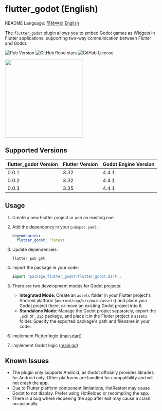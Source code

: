 # flutter_godot (English)

README Language: [简体中文](https://github.com/wyq0918dev/flutter_godot/blob/master/README.md) [English](https://github.com/wyq0918dev/flutter_godot/blob/master/README.en.md)

The `flutter_godot` plugin allows you to embed Godot games as Widgets in Flutter applications, supporting two-way communication between Flutter and Godot.

![Pub Version](https://img.shields.io/pub/v/flutter_godot?style=flat-square&logo=dart&logoColor=white&label=Pub%20Version&color=blue)
![GitHub Repo stars](https://img.shields.io/github/stars/wyq0918dev/flutter_godot?style=flat-square&logo=github&logoColor=white&label=GitHub%20Stars&color=blue)
![GitHub License](https://img.shields.io/github/license/wyq0918dev/flutter_godot?style=flat-square&logo=github&logoColor=white&label=GitHub%20License)

<img src="https://raw.githubusercontent.com/wyq0918dev/flutter_godot/master/screenshot.png" width="256">

## Supported Versions

| flutter_godot Version | Flutter Version | Godot Engine Version |
|----------------------|----------------|---------------------|
| 0.0.1                | 3.32           | 4.4.1               |
| 0.0.2                | 3.32           | 4.4.1               |
| 0.0.3                | 3.35           | 4.4.1               |

## Usage

1. Create a new Flutter project or use an existing one.

2. Add the dependency in your `pubspec.yaml`:

    ```yaml
    dependencies:
      flutter_godot: ^latest
    ```

3. Update dependencies:

    ```shell
    flutter pub get
    ```

4. Import the package in your code:

    ```dart
    import 'package:flutter_godot/flutter_godot.dart';
    ```

5. There are two development modes for Godot projects:
   - **Integrated Mode**: Create an `assets` folder in your Flutter project's Android platform (`android/app/src/main/assets`) and place your Godot project there, or move an existing Godot project into it.
   - **Standalone Mode**: Manage the Godot project separately, export the `.pck` or `.zip` package, and place it in the Flutter project's `assets` folder. Specify the exported package's path and filename in your code.

6. Implement Flutter logic ([main.dart](https://github.com/wyq0918dev/flutter_godot/blob/master/example/lib/main.dart))

7. Implement Godot logic ([main.gd](https://github.com/wyq0918dev/flutter_godot/blob/master/example/android/app/src/main/assets/main.gd))

## Known Issues

- The plugin only supports Android, as Godot officially provides libraries for Android only. Other platforms are handled for compatibility and will not crash the app.
- Due to Flutter platform component limitations, HotRestart may cause Godot to not display. Prefer using HotReload or recompiling the app.
- There is a bug where reopening the app after exit may cause a crash occasionally.
